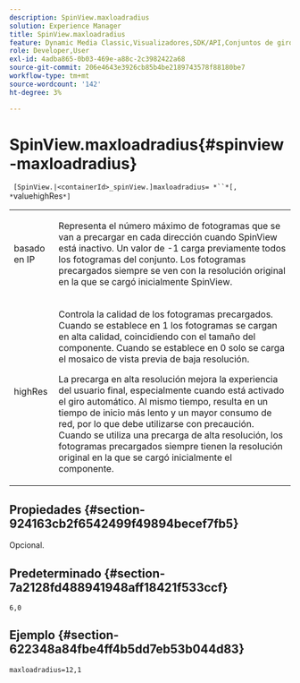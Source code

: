 ```yaml
---
description: SpinView.maxloadradius
solution: Experience Manager
title: SpinView.maxloadradius
feature: Dynamic Media Classic,Visualizadores,SDK/API,Conjuntos de giros
role: Developer,User
exl-id: 4adba865-0b03-469e-a88c-2c3982422a68
source-git-commit: 206e4643e3926cb85b4be2189743578f88180be7
workflow-type: tm+mt
source-wordcount: '142'
ht-degree: 3%

---
```


# SpinView.maxloadradius{#spinview-maxloadradius}

` [SpinView.|<containerId>_spinView.]maxloadradius= *``*[, *`valuehighRes`*]`

<table id="table_49FFD1BC53B846F09A6D214BC8C5C3FE"> 
 <tbody> 
  <tr> 
   <td colname="col1"> <p> <span class="codeph"><span class="varname"> basado en IP</span></span> </p> </td> 
   <td colname="col2"> <p> Representa el número máximo de fotogramas que se van a precargar en cada dirección cuando SpinView está inactivo. Un valor de <span class="codeph"> -1</span> carga previamente todos los fotogramas del conjunto. Los fotogramas precargados siempre se ven con la resolución original en la que se cargó inicialmente SpinView. </p> </td> 
  </tr> 
  <tr> 
   <td colname="col1"> <p><span class="codeph"><span class="varname"> highRes</span></span> </p> </td> 
   <td colname="col2"> <p> Controla la calidad de los fotogramas precargados. Cuando se establece en <span class="codeph"> 1</span> los fotogramas se cargan en alta calidad, coincidiendo con el tamaño del componente. Cuando se establece en <span class="codeph"> 0</span> solo se carga el mosaico de vista previa de baja resolución. </p> <p>La precarga en alta resolución mejora la experiencia del usuario final, especialmente cuando está activado el giro automático. Al mismo tiempo, resulta en un tiempo de inicio más lento y un mayor consumo de red, por lo que debe utilizarse con precaución. Cuando se utiliza una precarga de alta resolución, los fotogramas precargados siempre tienen la resolución original en la que se cargó inicialmente el componente. </p> </td> 
  </tr> 
 </tbody> 
</table>

## Propiedades {#section-924163cb2f6542499f49894becef7fb5}

Opcional.

## Predeterminado {#section-7a2128fd488941948aff18421f533ccf}

`6,0`

## Ejemplo {#section-622348a84fbe4ff4b5dd7eb53b044d83}

`maxloadradius=12,1`
